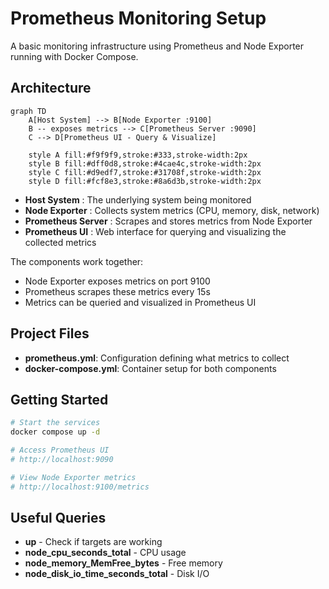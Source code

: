 # Prometheus Monitoring Setup

A basic monitoring infrastructure using Prometheus and Node Exporter running with Docker Compose.

## Architecture
```mermaid
graph TD
    A[Host System] --> B[Node Exporter :9100]
    B -- exposes metrics --> C[Prometheus Server :9090]
    C --> D[Prometheus UI - Query & Visualize]
    
    style A fill:#f9f9f9,stroke:#333,stroke-width:2px
    style B fill:#dff0d8,stroke:#4cae4c,stroke-width:2px
    style C fill:#d9edf7,stroke:#31708f,stroke-width:2px
    style D fill:#fcf8e3,stroke:#8a6d3b,stroke-width:2px
```

- **Host System** : The underlying system being monitored
- **Node Exporter** : Collects system metrics (CPU, memory, disk, network)
- **Prometheus Server** : Scrapes and stores metrics from Node Exporter
- **Prometheus UI** : Web interface for querying and visualizing the collected metrics


The components work together:
- Node Exporter exposes metrics on port 9100
- Prometheus scrapes these metrics every 15s
- Metrics can be queried and visualized in Prometheus UI

## Project Files

- **prometheus.yml**: Configuration defining what metrics to collect
- **docker-compose.yml**: Container setup for both components

## Getting Started

```bash
# Start the services
docker compose up -d

# Access Prometheus UI
# http://localhost:9090

# View Node Exporter metrics
# http://localhost:9100/metrics
```

## Useful Queries

- **up** - Check if targets are working
- **node_cpu_seconds_total** - CPU usage
- **node_memory_MemFree_bytes** - Free memory
- **node_disk_io_time_seconds_total** - Disk I/O
